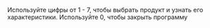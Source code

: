 Используйте цифры от 1 - 7, чтобы выбрать продукт и узнать его характеристики.
Используйте 0, чтобы закрыть программу
